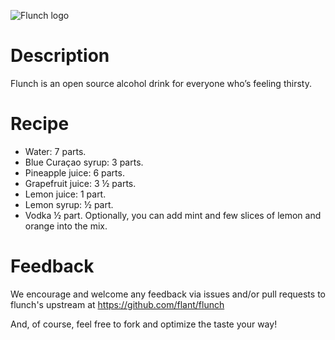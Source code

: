 ![Flunch logo](http://i.imgur.com/VbC6KNW.png)

# Description
Flunch is an open source alcohol drink for everyone who’s feeling thirsty.

# Recipe
* Water: 7 parts.
* Blue Curaçao syrup: 3 parts.
* Pineapple juice: 6 parts.
* Grapefruit juice: 3 ½ parts.
* Lemon juice: 1 part.
* Lemon syrup: ½ part.
* Vodka ½ part.
Optionally, you can add mint and few slices of lemon and orange into the mix.

# Feedback
We encourage and welcome any feedback via issues and/or pull requests to flunch's upstream at https://github.com/flant/flunch

And, of course, feel free to fork and optimize the taste your way!
